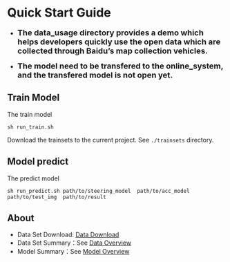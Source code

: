 # Quick Start Guide

*	**<font size=4>The data_usage directory provides a demo which helps developers quickly use the open data which are collected through Baidu’s map collection vehicles.</font>**

*	**<font size=4>The model need to be transfered to the online_system, and the transfered model is not open yet.</font>**


## Train Model

The train model

	sh run_train.sh
Download the trainsets to the current project.  See `./trainsets` directory.

## Model predict

The predict model

	sh run_predict.sh path/to/steering_model  path/to/acc_model  path/to/test_img  path/to/result

## About
* Data Set Download: [Data Download](https://console.bce.baidu.com/apollo/task/download#/apollo/home)
* Data Set Summary：See  [Data Overview](https://github.com/ApolloAuto/apollo/blob/master/modules/e2e/model/data_overview.md)
* Model Summary：See  [Model Overview](https://github.com/ApolloAuto/apollo/blob/master/modules/e2e/model/model_overview.md)